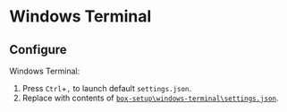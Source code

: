 # Windows Terminal

## Configure

Windows Terminal:
 1. Press `Ctrl`+`,` to launch default `settings.json`.
 2. Replace with contents of [`box-setup\windows-terminal\settings.json`](https://github.com/collinbarrett/box-setup/blob/master/windows-terminal/settings.json).
